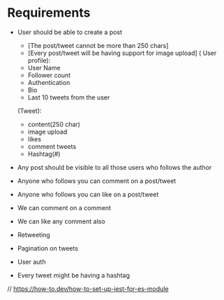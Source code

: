 # Requirements



- User should be able to create a post
    - [The post/tweet cannot be more than 250 chars]
    - [Every post/tweet will be having support for image upload]
   ( User profile):
    - User Name
    - Follower count
    - Authentication
    - Bio
    - Last 10 tweets from the user

    (Tweet):
    - content(250 char)
    - image upload
    - likes
    - comment tweets
    - Hashtag(#)
    

- Any post should be visible to all those users who follows the author
- Anyone who follows you can comment on a post/tweet
- Anyone who follows you can like on a post/tweet
- We can comment on a comment
- We can like any comment also
- Retweeting

- Pagination on tweets 
- User auth 

- Every tweet might be having a hashtag 


// https://how-to.dev/how-to-set-up-jest-for-es-module